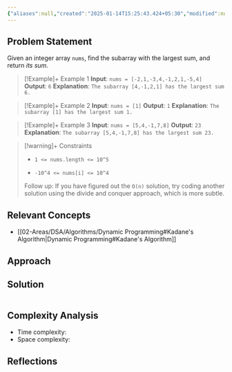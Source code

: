 ```yaml
---
{"aliases":null,"created":"2025-01-14T15:25:43.424+05:30","modified":null,"completed":true,"redo":true,"Best solution":false,"Description":"DP problem, gave up on life.","leetcode-index":53,"link":"https://leetcode.com/problems/maximum-subarray","difficulty":"Medium","tags":["leetcode/array","leetcode/divide-and-conquer","leetcode/dynamic-programming","programming/practice"],"publish":true,"date created":"2025-01-14T15:25","date modified":"2025-01-14T17:30","PassFrontmatter":true,"updated":"2025-01-14T17:30:05.875+05:30"}
---
```




## Problem Statement

Given an integer array `nums`, find the <span data-keyword="subarray-nonempty">subarray</span> with the largest sum, and return *its sum*.

 

>[!Example]+ Example 1
>**Input**: `nums = [-2,1,-3,4,-1,2,1,-5,4]`
>**Output**: `6`
>**Explanation**: `The subarray [4,-1,2,1] has the largest sum 6.
>`

>[!Example]+ Example 2
>**Input**: `nums = [1]`
>**Output**: `1`
>**Explanation**: `The subarray [1] has the largest sum 1.
>`

>[!Example]+ Example 3
>**Input**: `nums = [5,4,-1,7,8]`
>**Output**: `23`
>**Explanation**: `The subarray [5,4,-1,7,8] has the largest sum 23.
>`

>[!warning]+ Constraints
>- `1 <= nums.length <= 10^5`
>
>- `-10^4 <= nums[i] <= 10^4`
>
>
>
>
>
>
>
>
>Follow up: If you have figured out the `O(n)` solution, try coding another solution using the divide and conquer approach, which is more subtle.

## Relevant Concepts
- [[02-Areas/DSA/Algorithms/Dynamic Programming#Kadane's Algorithm\|Dynamic Programming#Kadane's Algorithm]]

## Approach
## Solution
```Java

```

## Complexity Analysis
- Time complexity:
- Space complexity:

## Reflections
